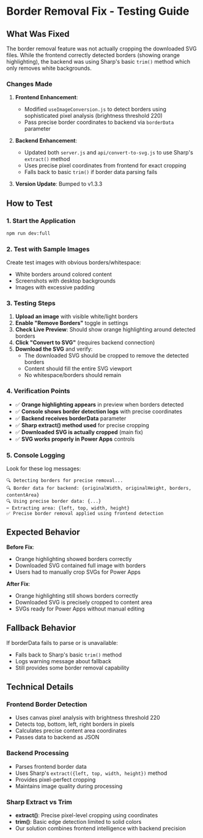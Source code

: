 # Border Removal Fix - Testing Guide

## What Was Fixed

The border removal feature was not actually cropping the downloaded SVG files. While the frontend correctly detected borders (showing orange highlighting), the backend was using Sharp's basic `trim()` method which only removes white backgrounds.

### Changes Made

1. **Frontend Enhancement**: 
   - Modified `useImageConversion.js` to detect borders using sophisticated pixel analysis (brightness threshold 220)
   - Pass precise border coordinates to backend via `borderData` parameter

2. **Backend Enhancement**:
   - Updated both `server.js` and `api/convert-to-svg.js` to use Sharp's `extract()` method
   - Uses precise pixel coordinates from frontend for exact cropping
   - Falls back to basic `trim()` if border data parsing fails

3. **Version Update**: Bumped to v1.3.3

## How to Test

### 1. Start the Application
```bash
npm run dev:full
```

### 2. Test with Sample Images
Create test images with obvious borders/whitespace:
- White borders around colored content
- Screenshots with desktop backgrounds
- Images with excessive padding

### 3. Testing Steps
1. **Upload an image** with visible white/light borders
2. **Enable "Remove Borders"** toggle in settings
3. **Check Live Preview**: Should show orange highlighting around detected borders
4. **Click "Convert to SVG"** (requires backend connection)
5. **Download the SVG** and verify:
   - The downloaded SVG should be cropped to remove the detected borders
   - Content should fill the entire SVG viewport
   - No whitespace/borders should remain

### 4. Verification Points
- ✅ **Orange highlighting appears** in preview when borders detected
- ✅ **Console shows border detection logs** with precise coordinates
- ✅ **Backend receives borderData** parameter
- ✅ **Sharp extract() method used** for precise cropping
- ✅ **Downloaded SVG is actually cropped** (main fix)
- ✅ **SVG works properly in Power Apps** controls

### 5. Console Logging
Look for these log messages:
```
🔍 Detecting borders for precise removal...
🔍 Border data for backend: {originalWidth, originalHeight, borders, contentArea}
🔍 Using precise border data: {...}
✂️ Extracting area: {left, top, width, height}
✅ Precise border removal applied using frontend detection
```

## Expected Behavior

**Before Fix**: 
- Orange highlighting showed borders correctly
- Downloaded SVG contained full image with borders
- Users had to manually crop SVGs for Power Apps

**After Fix**:
- Orange highlighting still shows borders correctly
- Downloaded SVG is precisely cropped to content area
- SVGs ready for Power Apps without manual editing

## Fallback Behavior

If borderData fails to parse or is unavailable:
- Falls back to Sharp's basic `trim()` method
- Logs warning message about fallback
- Still provides some border removal capability

## Technical Details

### Frontend Border Detection
- Uses canvas pixel analysis with brightness threshold 220
- Detects top, bottom, left, right borders in pixels
- Calculates precise content area coordinates
- Passes data to backend as JSON

### Backend Processing
- Parses frontend border data
- Uses Sharp's `extract({left, top, width, height})` method
- Provides pixel-perfect cropping
- Maintains image quality during processing

### Sharp Extract vs Trim
- **extract()**: Precise pixel-level cropping using coordinates
- **trim()**: Basic edge detection limited to solid colors
- Our solution combines frontend intelligence with backend precision
